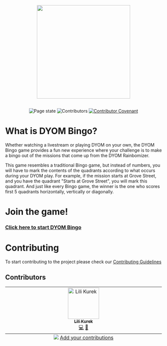 

<div align="center">
<a href="https://toriality.github.io/DYOM-Bingo/">
<img width="300" src="./images/logo.png">
</a>
</div>
<br>
<p align="center">
  <img src="https://img.shields.io/github/deployments/toriality/dyom-bingo/github-pages" alt="Page state" >
  <img src="https://img.shields.io/github/contributors/toriality/dyom-bingo" alt="Contributors" >
  <a href="./.github/CODE_OF_CONDUCT.md">
    <img src="https://img.shields.io/badge/Contributor%20Covenant-v2.0%20adopted-5555ff.svg" alt="Contributor Covenant">
  </a>
</p>

# What is DYOM Bingo?

Whether watching a livestream or playing DYOM on your own, the DYOM Bingo game provides a fun new experience where your challenge is to make a bingo out of the missions that come up from the DYOM Rainbomizer.

This game resembles a traditional Bingo game, but instead of numbers, you will have to mark the contents of the quadrants according to what occurs during your DYOM play. For example, if the mission starts at Grove Street, and you have the quadrant "Starts at Grove Street", you will mark this quadrant. And just like every Bingo game, the winner is the one who scores first 5 quadrants horizontally, vertically or diagonally.

# Join the game!

### [Click here to start DYOM Bingo](https://toriality.github.io/DYOM-Bingo/)

# Contributing

To start contributing to the project please check our [Contributing Guidelines](./.github/CONTRIBUTING.md)

## Contributors

<!-- ALL-CONTRIBUTORS-LIST:START - Do not remove or modify this section -->
<!-- prettier-ignore-start -->
<!-- markdownlint-disable -->
<table>
  <tbody>
    <tr>
      <td align="center" valign="top" width="14.28%"><a href="https://github.com/lili1228"><img src="https://avatars.githubusercontent.com/u/27950372?v=4?s=100" width="100px;" alt="Lili Kurek"/><br /><sub><b>Lili Kurek</b></sub></a><br /><a href="#code-lili1228" title="Code">💻</a> <a href="#bug-lili1228" title="Bug reports">🐛</a></td>
    </tr>
  </tbody>
  <tfoot>
    <tr>
      <td align="center" size="13px" colspan="7">
        <img src="https://raw.githubusercontent.com/all-contributors/all-contributors-cli/1b8533af435da9854653492b1327a23a4dbd0a10/assets/logo-small.svg">
          <a href="https://all-contributors.js.org/docs/en/bot/usage">Add your contributions</a>
        </img>
      </td>
    </tr>
  </tfoot>
</table>

<!-- markdownlint-restore -->
<!-- prettier-ignore-end -->

<!-- ALL-CONTRIBUTORS-LIST:END -->
